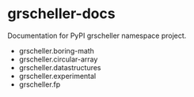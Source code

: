 # grscheller-docs

Documentation for PyPI grscheller namespace project.

* grscheller.boring-math
* grscheller.circular-array
* grscheller.datastructures
* grscheller.experimental
* grscheller.fp

